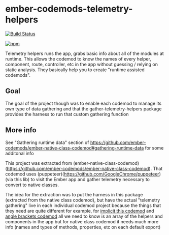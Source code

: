 # ember-codemods-telemetry-helpers

[![Build Status](https://travis-ci.com/ember-codemods/ember-codemods-telemetry-helpers.svg?branch=master)](https://travis-ci.com/ember-codemods/ember-codemods-telemetry-helpers)

[![npm](https://img.shields.io/npm/v/ember-codemods-telemetry-helpers.svg?label=npm)](https://www.npmjs.com/package/ember-codemods-temetry-helpers)

Telemetry helpers runs the app, grabs basic info about all of the modules at runtime. 
This allows the codemod to know the names of every helper, component, route, controller, etc in the app without guessing / relying on static analysis.
They basically help you to create "runtime assisted codemods".

## Goal
The goal of the project though was to enable each codemod to manage its own type of data gathering
and that the gather-telemetry-helpers package provides the harness to run that custom gathering function

## More info

See "Gathering runtime data" section of 
https://github.com/ember-codemods/ember-native-class-codemod#gathering-runtime-data for some additonal info


This project was extracted from (ember-native-class-codemod)(https://github.com/ember-codemods/ember-native-class-codemod). 
That codemod uses (puppeteer)(https://github.com/GoogleChrome/puppeteer) (via this lib) to visit the Ember app and gather telemetry necessary to convert to native classes. 

The idea for the extraction was to put the harness in this package 
(extracted from the native class codemod), but have the actual "telemetry gathering" 
live in each individual codemod project because the things that they need are quite different
for example, for [implicit this codemod]() and [angle brackets codemod]() all we need to know is an array of the helpers and components in the app
but for native class codemod it needs much more info (names and types of methods, properties, etc on each default export)
